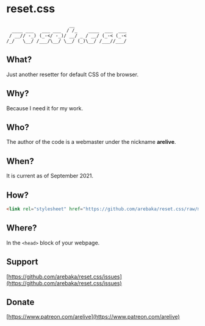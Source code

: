 # reset.css
```
                       __
  ____ ___   ___ ___  / /_    ____  ___  ___
 / __// -_) (_-</ -_)/ __/ _ / __/ (_-< (_-<
/_/   \__/ /___/\__/ \__/ (_)\__/ /___//___/
```
## What?
Just another resetter for default CSS of the browser.

## Why?
Because I need it for my work.

## Who?
The author of the code is a webmaster under the nickname **arelive**.

## When?
It is current as of September 2021.

## How?
```html
<link rel="stylesheet" href="https://github.com/arebaka/reset.css/raw/master/reset.min.css" />
```

## Where?
In the `<head>` block of your webpage.

## Support
[https://github.com/arebaka/reset.css/issues](https://github.com/arebaka/reset.css/issues)

## Donate
[https://www.patreon.com/arelive](https://www.patreon.com/arelive)
